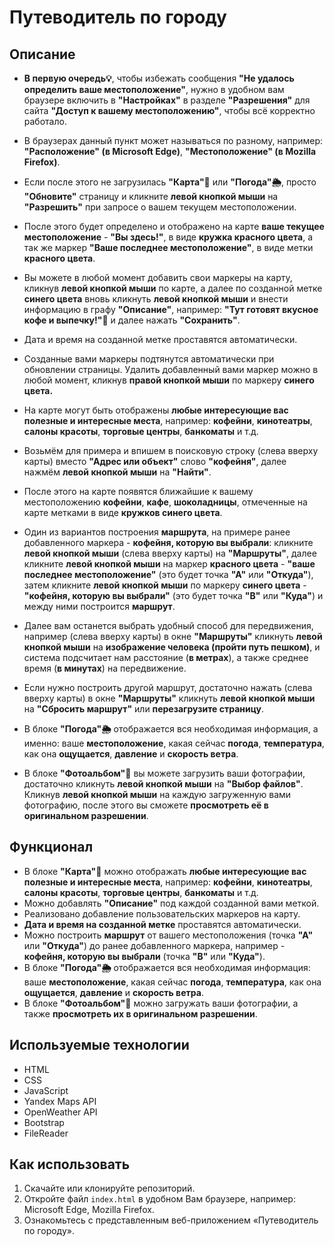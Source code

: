 # Путеводитель по городу

## Описание
- <b>В первую очередь💡</b>, чтобы избежать сообщения <b>"Не удалось определить ваше местоположение"</b>, нужно в удобном вам браузере включить в <b>"Настройках"</b> в разделе <b>"Разрешения"</b> для сайта <b>"Доступ к вашему местоположению"</b>, чтобы всё корректно работало.
- В браузерах данный пункт может называться по разному, например: <b>"Расположение" (в Microsoft Edge)</b>, <b>"Местоположение" (в Mozilla Firefox)</b>. 
- Если после этого не загрузилась <b>"Карта"🧭</b> или <b>"Погода"🌦️</b>, просто <b>"Обновите"</b> страницу и кликните <b>левой кнопкой мыши</b> на <b>"Разрешить"</b> при запросе о вашем текущем местоположении. 
- После этого будет определено и отображено на карте <b>ваше текущее местоположение</b> - <b>"Вы здесь!"</b>, в виде <b>кружка красного цвета</b>, а так же маркер <b>"Ваше последнее местоположение"</b>, в виде метки <b>красного цвета</b>.

- Вы можете в любой момент добавить свои маркеры на карту, кликнув <b>левой кнопкой мыши</b> по карте, а далее по созданной метке <b>синего цвета</b> вновь кликнуть <b>левой кнопкой мыши</b> и внести информацию в графу <b>"Описание"</b>, например: <b>"Тут готовят вкусное кофе и выпечку!"</b>🤩 и далее нажать <b>"Сохранить"</b>.  
- Дата и время на созданной метке</b> проставятся автоматически.

- Созданные вами маркеры подтянутся автоматически при обновлении страницы. Удалить добавленный вами маркер можно в любой момент, кликнув <b>правой кнопкой мыши</b> по маркеру <b>синего цвета.</b>
- На карте могут быть отображены <b>любые интересующие вас полезные и интересные места</b>, например: <b>кофейни</b>, <b>кинотеатры</b>, <b>салоны красоты</b>, <b>торговые центры</b>, <b>банкоматы</b> и т.д.
- Возьмём для примера и впишем в поисковую строку (слева вверху карты) вместо <b>"Адрес или объект"</b> слово <b>"кофейня"</b>, далее нажмём <b>левой кнопкой мыши</b> на <b>"Найти"</b>.
- После этого на карте появятся ближайшие к вашему местоположению <b>кофейни</b>, <b>кафе</b>, <b>шоколадницы</b>, отмеченные на карте метками в виде <b>кружков синего цвета</b>.

- Один из вариантов построения <b>маршрута</b>, на примере ранее добавленного маркера - <b>кофейня, которую вы выбрали</b>: кликните <b>левой кнопкой мыши</b> (слева вверху карты) на <b>"Маршруты"</b>, далее кликните <b>левой кнопкой мыши</b> на маркер <b>красного цвета</b> - <b>"ваше последнее местоположение"</b> (это будет точка <b>"А"</b> или <b>"Откуда"</b>), затем кликните <b>левой кнопкой мыши</b> по маркеру <b>синего цвета</b> - <b>"кофейня, которую вы выбрали"</b> (это будет точка <b>"В"</b> или <b>"Куда"</b>) и между ними построится <b>маршрут</b>.
- Далее вам останется выбрать удобный способ для передвижения, например (слева вверху карты) в окне <b>"Маршруты"</b> кликнуть <b>левой кнопкой мыши</b> на <b>изображение человека (пройти путь пешком)</b>, и система подсчитает нам расстояние (<b>в метрах</b>), а также среднее время (<b>в минутах</b>) на передвижение.
- Если нужно построить другой маршрут, достаточно нажать (слева вверху карты) в окне <b>"Маршруты"</b> кликнуть <b>левой кнопкой мыши</b> на <b>"Сбросить маршрут"</b> или <b>перезагрузите страницу</b>.		

- В блоке <b>"Погода"🌦️</b> отображается вся необходимая информация, а именно: ваше <b>местоположение</b>, какая сейчас <b>погода</b>, <b>температура</b>, как она <b>ощущается</b>, <b>давление</b> и <b>скорость ветра</b>.

- В блоке <b>"Фотоальбом"📸</b> вы можете загрузить ваши фотографии, достаточно кликнуть <b>левой кнопкой мыши</b> на <b>"Выбор файлов"</b>. Кликнув <b>левой кнопкой мыши</b> на каждую загруженную вами фотографию, после этого вы сможете <b>просмотреть её в оригинальном разрешении</b>.

## Функционал
- В блоке <b>"Карта"🧭</b> можно отображать <b>любые интересующие вас полезные и интересные места</b>, например: <b>кофейни</b>, <b>кинотеатры</b>, <b>салоны красоты</b>, <b>торговые центры</b>, <b>банкоматы</b> и т.д.
- Можно добавлять <b>"Описание"</b> под каждой созданной вами меткой.
- Реализовано добавление пользовательских маркеров на карту.
- <b>Дата и время на созданной метке</b> проставятся автоматически.
- Можно построить <b>маршрут</b> от вашего местоположения (точка <b>"А"</b> или <b>"Откуда"</b>) до ранее добавленного маркера, например - <b>кофейня, которую вы выбрали</b> (точка <b>"В"</b> или <b>"Куда"</b>).
- В блоке <b>"Погода"🌦️</b> отображается вся необходимая информация: ваше <b>местоположение</b>, какая сейчас <b>погода</b>, <b>температура</b>, как она <b>ощущается</b>, <b>давление</b> и <b>скорость ветра</b>.
- В блоке <b>"Фотоальбом"📸</b> можно загружать ваши фотографии, а также <b>просмотреть их в оригинальном разрешении</b>.

## Используемые технологии
- HTML
- CSS
- JavaScript
- Yandex Maps API
- OpenWeather API
- Bootstrap
- FileReader

## Как использовать
1. Скачайте или клонируйте репозиторий.
2. Откройте файл `index.html` в удобном Вам браузере, например: Microsoft Edge, Mozilla Firefox.
3. Ознакомьтесь с представленным веб-приложением «Путеводитель по городу».
